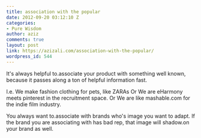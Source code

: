```yaml
---
title: association with the popular
date: 2012-09-20 03:12:10 Z
categories:
- Pure Wisdom
author: aziz
comments: true
layout: post
link: https://azizali.com/association-with-the-popular/
wordpress_id: 544
---
```


It's always helpful to.associate your product with something well known, because it passes along a ton of helpful information fast.

I.e. We make fashion clothing for pets, like ZARAs
Or
We are eHarmony meets pinterest in the recruitment space.
Or
We are like mashable.com for the indie film industry.

You always want to.associate with brands who's image you want to adapt. If the brand you are associating with has bad rep, that image will shadow.on your brand as well.
